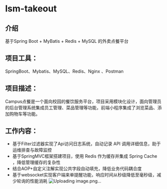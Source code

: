 # lsm-takeout
## 介绍
基于Spring Boot + MyBatis + Redis + MySQL 的外卖点餐平台

## 项目工具：  
SpringBoot、Mybatis、MySQL、Redis、Nginx 、Postman
## 项目描述：  
Campus点餐是一个面向校园的餐饮服务平台，项目采用模块化设计，面向管理员的后台管理系统集成员工管理、菜品管理等功能，前端小程序集成了浏览菜品、添加购物车等功能。
## 工作内容：  
- 基于Filter过滤器实现了Api访问日志系统，自动记录 API 调用详细信息，助于运维排查与故障监控
- 基于SpringMVC框架搭建项目，使用 Redis 作为缓存并集成 Spring Cache ，降低管理缓存的复杂性
- 结合AOP+自定义注解实现公共字段自动填充，降低业务代码耦合度
- 基于websocket实现客户端来单提醒功能，响应时间从秒级降低至毫秒级，减少轮询的性能消耗
![Uploading image.png…]()

